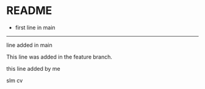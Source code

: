 # README
- first line in main
 ---
 line added in main
 
 This line was added in the feature branch.

 this line added by me

 slm cv